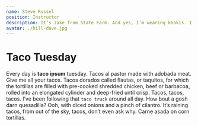 ```yaml
---
name: Steve Russel
position: Instructor
description: It’s Jake from State Farm. And yes, I’m wearing khakis. I love being able to sit down at a computer to create just about anything.
avatar: ./hill-dave.jpg
---
```


# Taco Tuesday

Every day is **taco ipsum** tuesday. Tacos al pastor made with adobada meat. Give me all your tacos. Tacos dorados called flautas, or taquitos, for which the tortillas are filled with pre-cooked shredded chicken, beef or barbacoa, rolled into an elongated cylinder and deep-fried until crisp. Tacos, tacos, tacos. I’ve been following that `taco truck` around all day. How bout a gosh darn quesadilla? Ooh, with diced onions and a pinch of cilantro. It’s raining tacos, from out of the sky, tacos, don’t even ask why. Carne asada on corn tortillas.
